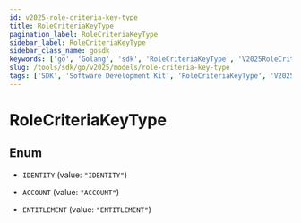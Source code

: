 ```yaml
---
id: v2025-role-criteria-key-type
title: RoleCriteriaKeyType
pagination_label: RoleCriteriaKeyType
sidebar_label: RoleCriteriaKeyType
sidebar_class_name: gosdk
keywords: ['go', 'Golang', 'sdk', 'RoleCriteriaKeyType', 'V2025RoleCriteriaKeyType'] 
slug: /tools/sdk/go/v2025/models/role-criteria-key-type
tags: ['SDK', 'Software Development Kit', 'RoleCriteriaKeyType', 'V2025RoleCriteriaKeyType']
---
```


# RoleCriteriaKeyType

## Enum


* `IDENTITY` (value: `"IDENTITY"`)

* `ACCOUNT` (value: `"ACCOUNT"`)

* `ENTITLEMENT` (value: `"ENTITLEMENT"`)


